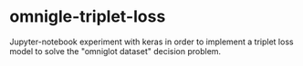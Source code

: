 # omnigle-triplet-loss

Jupyter-notebook experiment with keras in order to implement a triplet loss
model to solve the "omniglot dataset" decision problem.
